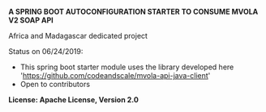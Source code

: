 **A SPRING BOOT AUTOCONFIGURATION STARTER TO CONSUME MVOLA V2 SOAP API**

Africa and Madagascar dedicated project

Status on 06/24/2019:

- This spring boot starter module uses the library developed here 'https://github.com/codeandscale/mvola-api-java-client'
- Open to contributors

**License: Apache License, Version 2.0**
